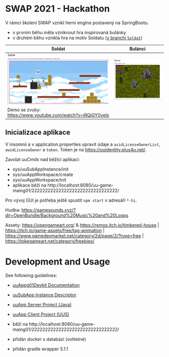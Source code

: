 # SWAP 2021 - Hackathon

V rámci školení SWAP vznikl herní engine postavený na SpringBootu. 

- v prvním běhu měla vzniknout hra inspirovaná bulánky
- v druhém běhu vznikla hra na motiv Soldatu ([v branchi `Soldat`](https://github.com/petrfilip/uu_game_maing01/tree/Soldat))

| Soldat  | Bulánci |
| ------------- | ------------- |
| ![Ukázka hry](demo3.gif) | ![Ukázka hry](demo2.gif)  |
| Demo se zvuky: https://www.youtube.com/watch?v=iRQiGY0veIs|   |




## Inicializace aplikace

V insomnii a v application.properties upravit údaje a `asidLicenseOwnerList`, `awidLicenseOwner` a `token`.
Token je na https://uuidentity.plus4u.net/. 

Zavolat uuCmds nad běžící aplikací:
- sys/uuSubAppInstance/init
- sys/uuAppWorkspace/create
- sys/uuAppWorkspace/init
- aplikace běží na http://localhost:8080/uu-game-maing01/22222222222222222222222222222222/

Pro vývoj GUI je potřeba ještě spustit `npm start` v adresáři `*-hi`. 

Hudba: https://gamesounds.xyz/?dir=OpenBundle/Background%20Music%20and%20Loops

Assety: https://opengameart.org/ & https://remos.itch.io/timbered-house | https://itch.io/game-assets/free/tag-animation | https://www.gamedevmarket.net/category/2d/page/2/?type=free | https://tokegameart.net/category/freebies/



# Development and Usage

See following guidelines:

- [uuAppg01Devkit Documentation](https://uuapp.plus4u.net/uu-bookkit-maing01/e884539c8511447a977c7ff070e7f2cf/book)
- [uuSubApp Instance Descriptor](https://uuapp.plus4u.net/uu-bookkit-maing01/289fcd2e11d34f3e9b2184bedb236ded/book/page?code=uuSubAppInstanceDescriptor)
- [uuApp Server Project (Java)](https://uuapp.plus4u.net/uu-bookkit-maing01/99c939a08e0849c68df5ee339c94054b/book/page?code=uuAppStyleGuide_00)
- [uuApp Client Project (UU5)](https://uuapp.plus4u.net/uu-bookkit-maing01/ed11ec379073476db0aa295ad6c00178/book/page?code=getStartedHooks)


- běží na http://localhost:8080/uu-game-maing01/22222222222222222222222222222222/
- přidán docker s databází (volitelné)
- přidán gradle wrapper 5.1.1
